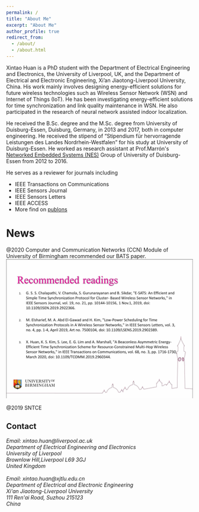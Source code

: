 ```yaml
---
permalink: /
title: "About Me"
excerpt: "About Me"
author_profile: true
redirect_from: 
  - /about/
  - /about.html
---
```


Xintao Huan is a PhD student with the Department of Electrical Engineering and Electronics, the University of Liverpool, UK, and the Department of Electrical and Electronic Engineering, Xi’an Jiaotong-Liverpool University, China. His work mainly involves designing energy-efficient solutions for future wireless technologies such as Wireless Sensor Network (WSN) and Internet of Things (IoT). He has been investigating energy-efficient solutions for time synchronization and link quality maintenance in WSN. He also participated in the research of neural network assisted indoor localization.

He received the B.Sc. degree and the M.Sc. degree from University of 
Duisburg-Essen, Duisburg, Germany, in 2013 and 2017, both in computer engineering. He received the stipend of “Stipendium für hervorragende Leistungen des Landes Nordrhein-Westfalen” for his study at University of Duisburg-Essen. He worked as research assistant at Prof.Marrón's [Networked Embedded Systems (NES)](https://www.nes.uni-due.de/) Group of University of Duisburg-Essen from 2012 to 2016. 

He serves as a reviewer for journals including
* IEEE Transactions on Communications
* IEEE Sensors Journal
* IEEE Sensors Letters
* IEEE ACCESS
* More find on [publons](https://publons.com/researcher/4243832/xintao-huan/)

News
======
@2020 Computer and Communication Networks (CCN) Module of University of Birmingham recommended our BATS paper.
<img src="images/recommand-BATS.jpg">

@2019 SNTCE 


Contact
------
<address>
  Email: xintao.huan@liverpool.ac.uk<br />
  Department of Electrical Engineering and Electronics<br />
  University of Liverpool<br /> 
  Brownlow Hill,Liverpool L69 3GJ<br />
  United Kingdom
</address>
<br />
<address>
  Email: xintao.huan@xjtlu.edu.cn<br />
  Department of Electrical and Electronic Engineering<br />
  Xi'an Jiaotong-Liverpool University<br /> 
  111 Ren'ai Road, Suzhou 215123<br />
  China
</address>
